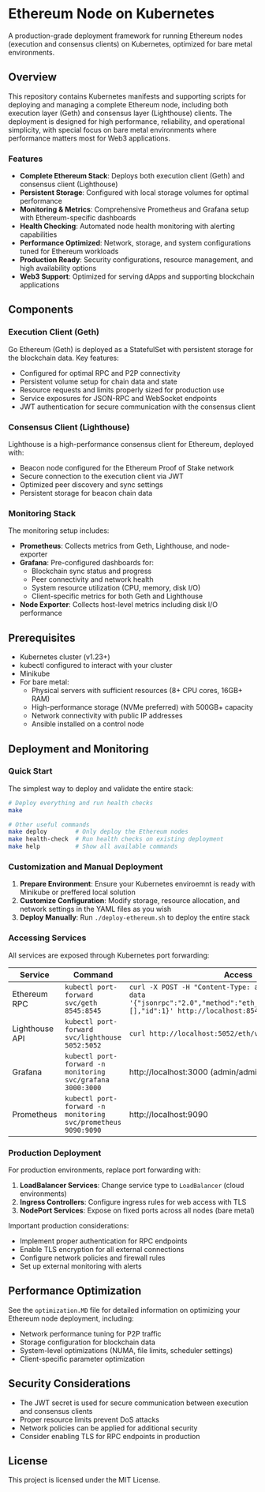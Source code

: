 # Ethereum Node on Kubernetes

A production-grade deployment framework for running Ethereum nodes (execution and consensus clients) on Kubernetes, optimized for bare metal environments.

## Overview

This repository contains Kubernetes manifests and supporting scripts for deploying and managing a complete Ethereum node, including both execution layer (Geth) and consensus layer (Lighthouse) clients. The deployment is designed for high performance, reliability, and operational simplicity, with special focus on bare metal environments where performance matters most for Web3 applications.

### Features

- **Complete Ethereum Stack**: Deploys both execution client (Geth) and consensus client (Lighthouse)
- **Persistent Storage**: Configured with local storage volumes for optimal performance
- **Monitoring & Metrics**: Comprehensive Prometheus and Grafana setup with Ethereum-specific dashboards
- **Health Checking**: Automated node health monitoring with alerting capabilities
- **Performance Optimized**: Network, storage, and system configurations tuned for Ethereum workloads
- **Production Ready**: Security configurations, resource management, and high availability options
- **Web3 Support**: Optimized for serving dApps and supporting blockchain applications

## Components

### Execution Client (Geth)

Go Ethereum (Geth) is deployed as a StatefulSet with persistent storage for the blockchain data. Key features:

- Configured for optimal RPC and P2P connectivity
- Persistent volume setup for chain data and state
- Resource requests and limits properly sized for production use
- Service exposures for JSON-RPC and WebSocket endpoints
- JWT authentication for secure communication with the consensus client

### Consensus Client (Lighthouse)

Lighthouse is a high-performance consensus client for Ethereum, deployed with:

- Beacon node configured for the Ethereum Proof of Stake network
- Secure connection to the execution client via JWT
- Optimized peer discovery and sync settings
- Persistent storage for beacon chain data

### Monitoring Stack

The monitoring setup includes:

- **Prometheus**: Collects metrics from Geth, Lighthouse, and node-exporter
- **Grafana**: Pre-configured dashboards for:
  - Blockchain sync status and progress
  - Peer connectivity and network health
  - System resource utilization (CPU, memory, disk I/O)
  - Client-specific metrics for both Geth and Lighthouse
- **Node Exporter**: Collects host-level metrics including disk I/O performance

## Prerequisites

- Kubernetes cluster (v1.23+)
- kubectl configured to interact with your cluster
- Minikube
- For bare metal:
  - Physical servers with sufficient resources (8+ CPU cores, 16GB+ RAM)
  - High-performance storage (NVMe preferred) with 500GB+ capacity
  - Network connectivity with public IP addresses
  - Ansible installed on a control node

## Deployment and Monitoring

### Quick Start

The simplest way to deploy and validate the entire stack:

```bash
# Deploy everything and run health checks
make

# Other useful commands
make deploy        # Only deploy the Ethereum nodes
make health-check  # Run health checks on existing deployment
make help          # Show all available commands
```

### Customization and Manual Deployment

1. **Prepare Environment**: Ensure your Kubernetes enviroemnt is ready with Minikube or preffered local solution
2. **Customize Configuration**: Modify storage, resource allocation, and network settings in the YAML files as you wish
3. **Deploy Manually**: Run `./deploy-ethereum.sh` to deploy the entire stack

### Accessing Services

All services are exposed through Kubernetes port forwarding:

| Service | Command | Access |
|---------|---------|--------|
| Ethereum RPC | `kubectl port-forward svc/geth 8545:8545` | `curl -X POST -H "Content-Type: application/json" --data '{"jsonrpc":"2.0","method":"eth_blockNumber","params":[],"id":1}' http://localhost:8545` |
| Lighthouse API | `kubectl port-forward svc/lighthouse 5052:5052` | `curl http://localhost:5052/eth/v1/node/syncing` |
| Grafana | `kubectl port-forward -n monitoring svc/grafana 3000:3000` | http://localhost:3000 (admin/admin123) |
| Prometheus | `kubectl port-forward -n monitoring svc/prometheus 9090:9090` | http://localhost:9090 |

### Production Deployment

For production environments, replace port forwarding with:

1. **LoadBalancer Services**: Change service type to `LoadBalancer` (cloud environments)
2. **Ingress Controllers**: Configure ingress rules for web access with TLS
3. **NodePort Services**: Expose on fixed ports across all nodes (bare metal)

Important production considerations:
- Implement proper authentication for RPC endpoints
- Enable TLS encryption for all external connections
- Configure network policies and firewall rules
- Set up external monitoring with alerts

## Performance Optimization

See the `optimization.MD` file for detailed information on optimizing your Ethereum node deployment, including:

- Network performance tuning for P2P traffic
- Storage configuration for blockchain data
- System-level optimizations (NUMA, file limits, scheduler settings)
- Client-specific parameter optimization

## Security Considerations

- The JWT secret is used for secure communication between execution and consensus clients
- Proper resource limits prevent DoS attacks
- Network policies can be applied for additional security
- Consider enabling TLS for RPC endpoints in production

## License

This project is licensed under the MIT License.
